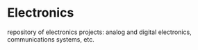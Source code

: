 # Electronics
repository of electronics projects: analog and digital electronics, communications systems, etc.
